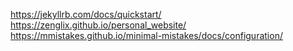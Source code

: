 https://jekyllrb.com/docs/quickstart/
https://zenglix.github.io/personal_website/
https://mmistakes.github.io/minimal-mistakes/docs/configuration/
